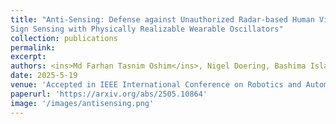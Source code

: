 ```yaml
---
title: "Anti-Sensing: Defense against Unauthorized Radar-based Human Vital
Sign Sensing with Physically Realizable Wearable Oscillators"
collection: publications
permalink: 
excerpt: 
authors: <ins>Md Farhan Tasnim Oshim</ins>, Nigel Doering, Bashima Islam, Tsui-Wei Weng, and Tauhidur Rahman
date: 2025-5-19
venue: 'Accepted in IEEE International Conference on Robotics and Automation (ICRA)'
paperurl: 'https://arxiv.org/abs/2505.10864'
image: '/images/antisensing.png'
---
```

